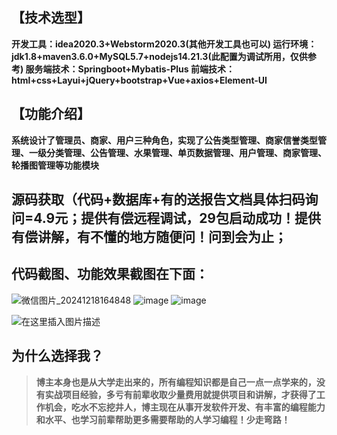 
## 【技术选型】
**开发工具：idea2020.3+Webstorm2020.3(其他开发工具也可以)
运行环境：jdk1.8+maven3.6.0+MySQL5.7+nodejs14.21.3(此配置为调试所用，仅供参考)
服务端技术：Springboot+Mybatis-Plus
前端技术：html+css+Layui+jQuery+bootstrap+Vue+axios+Element-UI**


## 【功能介绍】
**系统设计了管理员、商家、用户三种角色，实现了公告类型管理、商家信誉类型管理、一级分类管理、公告管理、水果管理、单页数据管理、用户管理、商家管理、轮播图管理等功能模块**

## 源码获取（代码+数据库+有的送报告文档具体扫码询问=4.9元；提供有偿远程调试，29包启动成功！提供有偿讲解，有不懂的地方随便问！问到会为止；
## 代码截图、功能效果截图在下面：
![微信图片_20241218164848](https://github.com/user-attachments/assets/646b2784-afb8-47ee-a4d4-5ccc9f96b331)
![image](https://github.com/user-attachments/assets/2f19dc1a-69bb-44fe-be91-c4832a5b13ac)
![image](https://github.com/user-attachments/assets/e6884364-a7b0-4584-9fbd-0d8302e2b94c)



![在这里插入图片描述](https://i-blog.csdnimg.cn/direct/4269290041ae4c9a99b3121cbec1fee6.png)
## 为什么选择我？

> **博主本身也是从大学走出来的，所有编程知识都是自己一点一点学来的，没有实战项目经验，多亏有前辈收取少量费用就提供项目和讲解，才获得了工作机会，吃水不忘挖井人，博主现在从事开发软件开发、有丰富的编程能力和水平、也学习前辈帮助更多需要帮助的人学习编程！少走弯路！**



